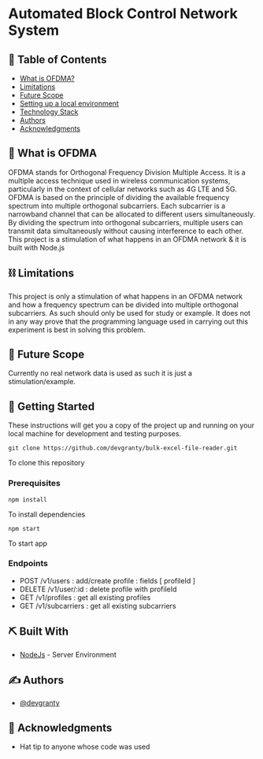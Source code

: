 # Automated Block Control Network System

## 📝 Table of Contents

- [What is OFDMA?](#Explanation)
- [Limitations](#limitations)
- [Future Scope](#future_scope)
- [Setting up a local environment](#getting_started)
- [Technology Stack](#tech_stack)
- [Authors](#authors)
- [Acknowledgments](#acknowledgments)

## 🧐 What is OFDMA <a name = "Explanation"></a>

OFDMA stands for Orthogonal Frequency Division Multiple Access. It is a multiple access technique used in wireless communication systems, particularly in the context of cellular networks such as 4G LTE and 5G.
OFDMA is based on the principle of dividing the available frequency spectrum into multiple orthogonal subcarriers. Each subcarrier is a narrowband channel that can be allocated to different users simultaneously. By dividing the spectrum into orthogonal subcarriers, multiple users can transmit data simultaneously without causing interference to each other.
This project is a stimulation of what happens in an OFDMA network & it is built with Node.js

## ⛓️ Limitations <a name = "limitations"></a>

This project is only a stimulation of what happens in an OFDMA network and how a frequency spectrum can be divided into multiple orthogonal subcarriers. As such should only be used for study or example. It does not in any way prove that the programming language used in carrying out this experiment is best in solving this problem.

## 🚀 Future Scope <a name = "future_scope"></a>

Currently no real network data is used as such it is just a stimulation/example.

## 🏁 Getting Started <a name = "getting_started"></a>

These instructions will get you a copy of the project up and running on your local machine for development
and testing purposes.

```console
git clone https://github.com/devgranty/bulk-excel-file-reader.git
```

To clone this repository

### Prerequisites

```console
npm install
```

To install dependencies

```console
npm start
```

To start app

### Endpoints

- POST /v1/users      :   add/create profile            :   fields [ profileId ]
- DELETE /v1/user/:id :   delete profile with profileId
- GET /v1/profiles    :   get all existing profiles
- GET /v1/subcarriers :   get all existing subcarriers

## ⛏️ Built With <a name = "tech_stack"></a>

- [NodeJs](https://nodejs.org/en/) - Server Environment

## ✍️ Authors <a name = "authors"></a>

- [@devgranty](https://github.com/devgranty)

## 🎉 Acknowledgments <a name = "acknowledgments"></a>

- Hat tip to anyone whose code was used
